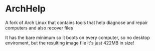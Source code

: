 # ArchHelp

A fork of Arch Linux that contains tools that help diagnose and repair computers and also recover files

It has the bare minimum so it boots on every computer, so no desktop enviroment, but the resulting image file it's just 422MB in size!
